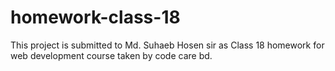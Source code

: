 # homework-class-18
This project is submitted to Md. Suhaeb Hosen sir as Class 18 homework for web development course taken by code care bd.
